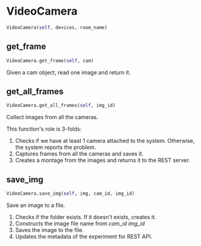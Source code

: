 # VideoCamera
```python
VideoCamera(self, devices, room_name)
```

## get_frame
```python
VideoCamera.get_frame(self, cam)
```
Given a cam object, read one image and return it.
## get_all_frames
```python
VideoCamera.get_all_frames(self, img_id)
```

Collect images from all the cameras.

This function's role is 3-folds:
1. Checks if we have at least 1 camera attached to the system.
Otherwise, the system reports the problem.
2. Captures frames from all the cameras and saves it.
3. Creates a montage from the images and returns it to the REST server.

## save_img
```python
VideoCamera.save_img(self, img, cam_id, img_id)
```

Save an image to a file.

1. Checks if the folder exists. If it doesn't exists, creates it.
1. Constructs the image file name from _cam_id_ _img_id_
1. Saves the image to the file.
1. Updates the metadata of the experiment for REST API.

